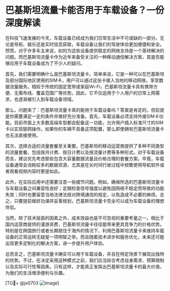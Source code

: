 # 巴基斯坦流量卡能否用于车载设备？一份深度解读

在科技飞速发展的今天，车载设备已经成为我们日常生活中不可或缺的一部分。无论是导航、娱乐还是实时信息获取，车载设备让我们的驾驶体验更加便捷和安全。然而，对于许多车主来说，如何为这些设备提供稳定的网络支持是一个亟待解决的问题。而巴基斯坦流量卡作为近年来备受关注的一种移动通信解决方案，其是否能够应用于车载设备成为了不少人的疑问。

首先，我们需要明确什么是巴基斯坦流量卡。简单来说，它是一种可以在巴基斯坦及部分国际地区使用的SIM卡，用户可以通过这张卡接入当地的移动网络，享受数据流量服务。相较于传统的固定宽带或家庭Wi-Fi，巴基斯坦流量卡具有携带方便、无需布线、覆盖范围广等优势。因此，它不仅适用于个人用户的日常上网需求，也逐渐被引入到车载设备领域。

那么，问题来了：巴基斯坦流量卡真的能用于车载设备吗？答案是肯定的，但前提是你需要满足一定的条件并做好充分准备。首先，车载设备必须支持外接SIM卡功能。目前市面上大多数高端车型都会配备这一功能，允许用户插入标准尺寸的SIM卡以实现联网操作。如果你的车辆不具备这项配置，那么即使拥有巴基斯坦流量卡也无法直接使用。

其次，选择合适的流量套餐至关重要。巴基斯坦的移动运营商提供了多种不同类型的流量套餐，包括按月计费、按日计费以及按流量计费等多种形式。对于车载设备而言，建议优先考虑那些包含大容量数据流量且价格合理的套餐方案。毕竟，车载设备通常会消耗较多的数据资源，尤其是在长时间行驶过程中频繁使用导航软件或者观看视频内容时更是如此。

此外，在实际应用中还需要注意一些细节问题。例如，确保所选的巴基斯坦流量卡与车载设备之间兼容性良好；定期检查信号强度以避免因网络不稳定而导致的功能失效；同时也要留意当地法律法规对跨境通信的规定，以免造成不必要的麻烦。总之，只要提前做好功课并妥善规划，巴基斯坦流量卡完全可以成为车载设备的理想伴侣。

当然，除了技术层面的因素之外，成本效益也是不可忽视的重要考量之一。相比于国内运营商提供的漫游资费，巴基斯坦流量卡往往能带来更具竞争力的价格优势。特别是在跨国旅行或者长期居住于海外的情况下，利用巴基斯坦流量卡来维持车载设备的正常运转无疑是一项明智之举。而且随着技术进步和服务优化，未来还可能出现更多定制化的解决方案，进一步提升用户体验。

总而言之，巴基斯坦流量卡确实可以用于车载设备，并且在特定场景下展现出独特的优势。不过，在决定采用这种模式之前，我们应当综合考虑自身需求、预算限制以及实际可行性等因素。只有这样，才能真正发挥出巴基斯坦流量卡的最大价值，为我们的生活增添便利与乐趣。

[TG💪+ @jx0703 ![Image](https://github.com/user-attachments/assets/dbca1d08-cadb-493c-b0ec-ad6f7a83f270)]